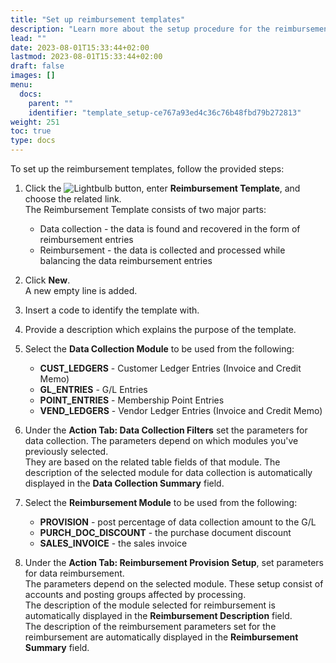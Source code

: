 ```yaml
---
title: "Set up reimbursement templates"
description: "Learn more about the setup procedure for the reimbursement templates."
lead: ""
date: 2023-08-01T15:33:44+02:00
lastmod: 2023-08-01T15:33:44+02:00
draft: false
images: []
menu:
  docs:
    parent: ""
    identifier: "template_setup-ce767a93ed4c36c76b48fbd79b272813"
weight: 251
toc: true
type: docs
---
```

To set up the reimbursement templates, follow the provided steps:


1. Click the ![Lightbulb](Lightbulb_icon.PNG) button, enter **Reimbursement Template**, and choose the related link.        
   The Reimbursement Template consists of two major parts:

   - Data collection - the data is found and recovered in the form of reimbursement entries
   - Reimbursement - the data is collected and processed while balancing the data reimbursement entries

2. Click **New**.   
   A new empty line is added.
3. Insert a code to identify the template with. 
4. Provide a description which explains the purpose of the template.
5. Select the **Data Collection Module** to be used from the following: 
   - **CUST_LEDGERS** - Customer Ledger Entries (Invoice and Credit Memo)
   - **GL_ENTRIES** - G/L Entries
   - **POINT_ENTRIES** - Membership Point Entries
   - **VEND_LEDGERS** - Vendor Ledger Entries (Invoice and Credit Memo)
6. Under the **Action Tab: Data Collection Filters** set the parameters for data collection. The parameters depend on which modules you've previously selected.    
   They are based on the related table fields of that module. The description of the selected module for data collection is automatically displayed in the **Data Collection Summary** field.
7. Select the **Reimbursement Module** to be used from the following:
   - **PROVISION** - post percentage of data collection amount to the G/L
   - **PURCH_DOC_DISCOUNT** - the purchase document discount
   - **SALES_INVOICE** - the sales invoice
8. Under the **Action Tab: Reimbursement Provision Setup**, set parameters for data reimbursement.    
   The parameters depend on the selected module. These setup consist of accounts and posting groups affected by processing.      
   The description of the module selected for reimbursement is automatically displayed in the **Reimbursement Description** field.      
   The description of the reimbursement parameters set for the reimbursement are automatically displayed in the **Reimbursement Summary** field.